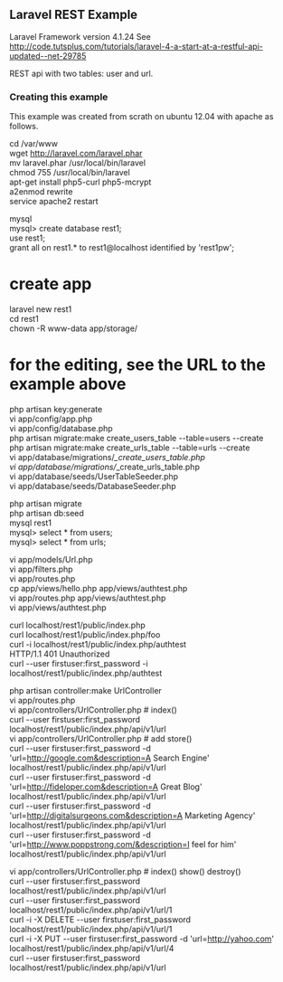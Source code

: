 ## Laravel REST Example

Laravel Framework version 4.1.24
See http://code.tutsplus.com/tutorials/laravel-4-a-start-at-a-restful-api-updated--net-29785

REST api with two tables: user and url.

### Creating this example

This example was created from scrath on ubuntu 12.04 with apache as follows.  

  cd /var/www  
  wget http://laravel.com/laravel.phar  
  mv laravel.phar /usr/local/bin/laravel  
  chmod 755 /usr/local/bin/laravel  
  apt-get install php5-curl php5-mcrypt  
  a2enmod rewrite  
  service apache2 restart  

 mysql  
 mysql> create database rest1;  
 use rest1;  
 grant all on rest1.* to rest1@localhost identified by 'rest1pw';  

 # create app  
  laravel new rest1  
  cd rest1  
  chown -R www-data app/storage/  

 # for the editing, see the URL to the example above  
  php artisan key:generate  
  vi app/config/app.php  
  vi app/config/database.php  
  php artisan migrate:make create_users_table --table=users --create  
  php artisan migrate:make create_urls_table --table=urls --create  
  vi app/database/migrations/*_create_users_table.php  
  vi app/database/migrations/*_create_urls_table.php  
  vi app/database/seeds/UserTableSeeder.php  
  vi app/database/seeds/DatabaseSeeder.php  

  php artisan migrate  
  php artisan db:seed  
  mysql rest1  
        mysql> select * from users;  
        mysql> select * from urls;  

  vi app/models/Url.php  
  vi app/filters.php  
  vi app/routes.php  
  cp app/views/hello.php app/views/authtest.php  
  vi app/routes.php app/views/authtest.php  
  vi app/views/authtest.php  

  curl localhost/rest1/public/index.php  
  curl localhost/rest1/public/index.php/foo  
  curl -i localhost/rest1/public/index.php/authtest  
     HTTP/1.1 401 Unauthorized  
  curl --user firstuser:first_password -i localhost/rest1/public/index.php/authtest  

 
  php artisan controller:make UrlController  
  vi app/routes.php  
  vi app/controllers/UrlController.php    # index()  
  curl --user firstuser:first_password localhost/rest1/public/index.php/api/v1/url  
  vi app/controllers/UrlController.php    # add store()  
  curl --user firstuser:first_password -d 'url=http://google.com&description=A Search Engine' localhost/rest1/public/index.php/api/v1/url  
  curl --user firstuser:first_password -d 'url=http://fideloper.com&description=A Great Blog' localhost/rest1/public/index.php/api/v1/url  
  curl --user firstuser:first_password -d 'url=http://digitalsurgeons.com&description=A Marketing Agency' localhost/rest1/public/index.php/api/v1/url  
  curl --user firstuser:first_password -d 'url=http://www.poppstrong.com/&description=I feel for him' localhost/rest1/public/index.php/api/v1/url  

  vi app/controllers/UrlController.php    # index() show() destroy()  
  curl --user firstuser:first_password localhost/rest1/public/index.php/api/v1/url  
  curl --user firstuser:first_password localhost/rest1/public/index.php/api/v1/url/1  
  curl -i -X DELETE --user firstuser:first_password localhost/rest1/public/index.php/api/v1/url/1  
  curl -i -X PUT --user firstuser:first_password -d 'url=http://yahoo.com' localhost/rest1/public/index.php/api/v1/url/4  
  curl --user firstuser:first_password localhost/rest1/public/index.php/api/v1/url  


